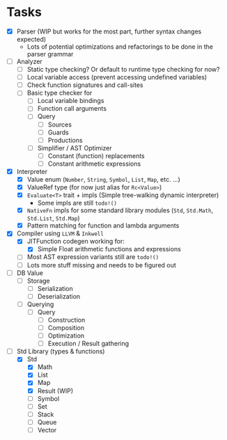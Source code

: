# Tasks

- [x] Parser (WIP but works for the most part, further syntax changes expected)
  - Lots of potential optimizations and refactorings to be done in the parser grammar
- [ ] Analyzer
  - [ ] Static type checking? Or default to runtime type checking for now?
  - [ ] Local variable access (prevent accessing undefined variables)
  - [ ] Check function signatures and call-sites
  - [ ] Basic type checker for
    - [ ] Local variable bindings
    - [ ] Function call arguments
    - [ ] Query
      - [ ] Sources
      - [ ] Guards
      - [ ] Productions
    - [ ] Simplifier / AST Optimizer
      - [ ] Constant (function) replacements
      - [ ] Constant arithmetic expressions
- [x] Interpreter
  - [x] Value enum (`Number`, `String`, `Symbol`, `List`, `Map`, etc. ...)
  - [x] ValueRef type (for now just alias for `Rc<Value>`)
  - [x] `Evaluate<T>` trait + impls (Simple tree-walking dynamic interpreter)
    - Some impls are still `todo!()`
  - [x] `NativeFn` impls for some standard library modules (`Std`, `Std.Math`, `Std.List`, `Std.Map`)
  - [x] Pattern matching for function and lambda arguments
- [x] Compiler using `LLVM` & `Inkwell`
  - [x] JITFunction codegen working for:
    - [x] Simple Float arithmetic functions and expressions
  - [ ] Most AST expression variants still are `todo!()`
  - [ ] Lots more stuff missing and needs to be figured out
- [ ] DB Value
  - [ ] Storage
    - [ ] Serialization
    - [ ] Deserialization
  - [ ] Querying
    - [ ] Query
      - [ ] Construction
      - [ ] Composition
      - [ ] Optimization
      - [ ] Execution / Result gathering
- [ ] Std Library (types & functions)
  - [x] Std
    - [x] Math
    - [x] List
    - [x] Map
    - [x] Result (WIP)
    - [ ] Symbol
    - [ ] Set
    - [ ] Stack
    - [ ] Queue
    - [ ] Vector
